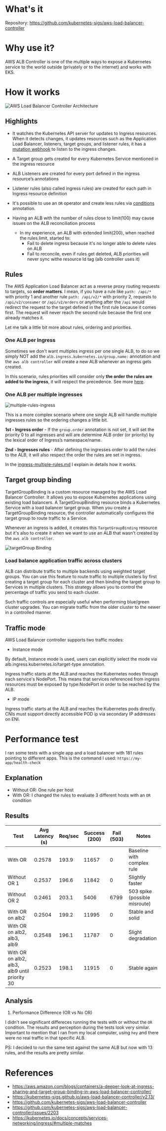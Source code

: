 # What's it


Repository: https://github.com/kubernetes-sigs/aws-load-balancer-controller

# Why use it?

AWS ALB Controller is one of the multiple ways to expose a Kubernetes service to the world outside (privately or to the internet) and works with EKS.

# How it works

![AWS Load Balancer Controller Architecture](https://d2908q01vomqb2.cloudfront.net/fe2ef495a1152561572949784c16bf23abb28057/2023/03/22/groups-in-action.png)

## Highlights

* It watches the Kubernetes API server for updates to Ingress resources. When it detects changes, it updates resources such as the Application Load Balancer, listeners, target groups, and listener rules, it has a [mutation webhook](https://github.com/kubernetes-sigs/aws-load-balancer-controller/blob/main/helm/aws-load-balancer-controller/templates/webhook.yaml) to listen to the ingress changes.

* A Target group gets created for every Kubernetes Service mentioned in the ingress resource
* ALB Listeners are created for every port defined in the ingress resource’s annotations
* Listener rules (also called ingress rules) are created for each path in Ingress resource definition
* It's possible to use an `OR` operator and create less rules via [conditions](https://kubernetes-sigs.github.io/aws-load-balancer-controller/v2.13/guide/ingress/annotations/#conditions) annotation. 

* Having an ALB with the number of rules close to limit(100) may cause issues on the ALB reconciliation process
    * In my experience, an ALB with extended limit(200), when reached the rules limit, started to:
        * Fail to delete ingress because it's no longer able to delete rules on ALB
        * Fail to reconcile, even if rules get deleted, ALB priorities will never sync withe resource Id tag (alb controller uses it)

## Rules

The AWS Application Load Balancer act as a reverse proxy routing requests to targets, so **order matters**. I mean, if you have a rule like `path: /api/*` with priority 1 and another rule `path: /api/v2/*` with priority 2, requests to `/api/v2/consumer` or `/api/v2/orders` or anything after the `/api` would redirect the request to the target defined in the first rule because it comes first. The request will never reach the second rule because the first one already matches it. 

Let me talk a little bit more about rules, ordering and priorities.

### One ALB per Ingress

Sometimes we don't want multiples ingress per one single ALB, to do so we simply NOT add the `alb.ingress.kubernetes.io/group.name:` annotation and the `aws alb controller` will create a new ALB whenever an ingress gets created.

In this scenario, rules priorities will consider only **the order the rules are added to the ingress**, it will respect the precedence. See more [here](./manifests/2.ingress-multiple-rules.md#order-matters).


### One ALB per multiple ingresses
![multiple-rules-ingress](https://d2908q01vomqb2.cloudfront.net/fe2ef495a1152561572949784c16bf23abb28057/2023/03/22/load-balancer-routing.png)

This is a more complex scenario where one single ALB will handle multiple ingresses rules so the ordering changes a little bit. 

**1st - Ingress order** - If the `group.order` annotation is not set, it will set the priority 0 to all ingresses and will are determine ALB order (or priority) by the lexical order of Ingress’s namespace/name.

**2nd - Ingresses rules** - After defining the ingresses order to add the rules to the ALB, it will also respect the order the rules are set in ingress.

In the [ingress-multiple-rules.md](./manifests/2.ingress-multiple-rules.md#how-it-works) I explain in details how it works.


## Target group binding

TargetGroupBinding is a custom resource managed by the AWS Load Balancer Controller. It allows you to expose Kubernetes applications using existing load balancers. A TargetGroupBinding resource binds a Kubernetes Service with a load balancer target group. When you create a TargetGroupBinding resource, the controller automatically configures the target group to route traffic to a Service.

Whenever an ingress is added, it creates this `TargetGroupBinding` resource but it's also to create it when we want to use an ALB that wasn't created by the `aws alb controller`.


![targetGroup Binding ](https://d2908q01vomqb2.cloudfront.net/fe2ef495a1152561572949784c16bf23abb28057/2023/03/22/TargetGroupBinding.png)


### Load balance application traffic across clusters
ALB can distribute traffic to multiple backends using weighted target groups. You can use this feature to route traffic to multiple clusters by first creating a target group for each cluster and then binding the target group to Services in multiple clusters. This strategy allows you to control the percentage of traffic you send to each cluster.

Such traffic controls are especially useful when performing blue/green cluster upgrades. You can migrate traffic from the older cluster to the newer in a controlled manner.

## Traffic mode 

AWS Load Balancer controller supports two traffic modes:
- Instance mode

By default, Instance mode is used, users can explicitly select the mode via alb.ingress.kubernetes.io/target-type annotation.

Ingress traffic starts at the ALB and reaches the Kubernetes nodes through each service's NodePort. This means that services referenced from ingress resources must be exposed by type:NodePort in order to be reached by the ALB.

- IP mode

Ingress traffic starts at the ALB and reaches the Kubernetes pods directly. CNIs must support directly accessible POD ip via secondary IP addresses on ENI.

# Performance test
I ran some tests with a single app and a load balancer with 181 rules pointing to different apps.
This is the command I used: `https://my-app/health-check`

## Explanation

- Without OR: One rule per host
- With OR: I changed the rules to evaluate 3 different hosts with an `OR` condition


## Results

| Test                              | Avg Latency (s) | Req/sec | Success (200) | Fail (503) | Notes                    |
|------------------------------------|-----------------|---------|---------------|------------|--------------------------|
| With OR                           | 0.2578          | 193.9   | 11657         | 0          | Baseline with complex rule|
| Without OR 1                      | 0.2537          | 196.6   | 11842         | 0          | Slightly faster          |
| Without OR 2                      | 0.2461          | 203.1   | 5406          | 6799       | 503 spike (possible misroute)|
| With OR on alb2                   | 0.2504          | 199.2   | 11995         | 0          | Stable and solid         |
| With OR on alb2, alb3, alb9       | 0.2548          | 196.1   | 11787         | 0          | Slight degradation       |
| With OR on alb2, alb3, alb9 until priority 30 | 0.2523 | 198.1   | 11915         | 0          | Stable again             |

## Analysis

1. Performance Difference (OR vs No OR)

I didn't see significant differeces running the tests with or without the `OR` condition. The results and perception during the tests look very similar.
Important to mention that I ran from my local computer, using `hey` and there were no real traffic in that specific ALB.

PS: I decided to run the same test against the same ALB but now with 13 rules, and the results are pretty similar.


# References

- https://aws.amazon.com/blogs/containers/a-deeper-look-at-ingress-sharing-and-target-group-binding-in-aws-load-balancer-controller/
- https://kubernetes-sigs.github.io/aws-load-balancer-controller/v2.13/
- https://github.com/kubernetes-sigs/aws-load-balancer-controller
- https://github.com/kubernetes-sigs/aws-load-balancer-controller/issues/2203
- https://kubernetes.io/docs/concepts/services-networking/ingress/#multiple-matches
